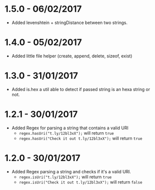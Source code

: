 # 1.5.0 - 06/02/2017
* Added levenshtein + stringDistance between two strings.

# 1.4.0 - 05/02/2017
* Added little file helper (create, append, delete, sizeof, exist)

# 1.3.0 - 31/01/2017
* Added is.hex a util able to detect if passed string is an hexa string or not.

# 1.2.1 - 30/01/2017
* Added Regex for parsing a string that contains a valid URI
  * `regex.hasUri("t.ly/12bl3xX");` will return `true`
  * `regex.hasUri("Check it out t.ly/12bl3xX");` will return `true`

# 1.2.0 - 30/01/2017
* Added Regex parsing a string and checks if it's a valid URI.
  * `regex.isUri("t.ly/12bl3xX");` will return `true`
  * `regex.isUri("Check it out t.ly/12bl3xX");` will return `false`
